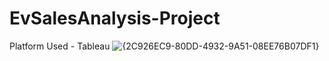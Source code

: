 # EvSalesAnalysis-Project
Platform Used - Tableau
![{2C926EC9-80DD-4932-9A51-08EE76B07DF1}](https://github.com/user-attachments/assets/f359229d-58b5-4817-9b6e-cc9229ccc6b4)

